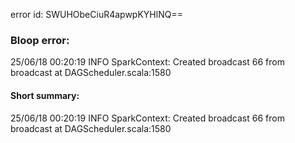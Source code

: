 error id: SWUHObeCiuR4apwpKYHlNQ==
### Bloop error:

25/06/18 00:20:19 INFO SparkContext: Created broadcast 66 from broadcast at DAGScheduler.scala:1580
#### Short summary: 

25/06/18 00:20:19 INFO SparkContext: Created broadcast 66 from broadcast at DAGScheduler.scala:1580